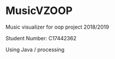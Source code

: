 # MusicVZOOP

Music visualizer for oop project 2018/2019

Student Number: C17442362

Using Java / processing
